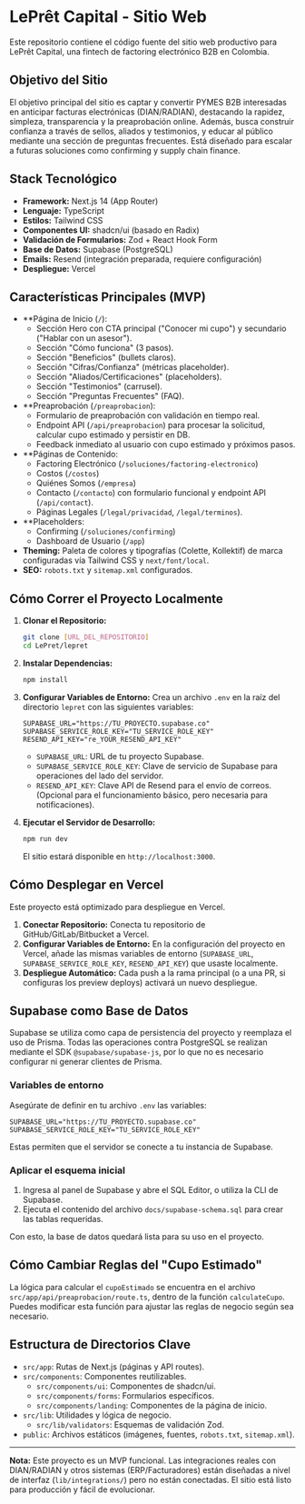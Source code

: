 # LePrêt Capital - Sitio Web

Este repositorio contiene el código fuente del sitio web productivo para LePrêt Capital, una fintech de factoring electrónico B2B en Colombia.

## Objetivo del Sitio

El objetivo principal del sitio es captar y convertir PYMES B2B interesadas en anticipar facturas electrónicas (DIAN/RADIAN), destacando la rapidez, simpleza, transparencia y la preaprobación online. Además, busca construir confianza a través de sellos, aliados y testimonios, y educar al público mediante una sección de preguntas frecuentes. Está diseñado para escalar a futuras soluciones como confirming y supply chain finance.

## Stack Tecnológico

*   **Framework:** Next.js 14 (App Router)
*   **Lenguaje:** TypeScript
*   **Estilos:** Tailwind CSS
*   **Componentes UI:** shadcn/ui (basado en Radix)
*   **Validación de Formularios:** Zod + React Hook Form
*   **Base de Datos:** Supabase (PostgreSQL)
*   **Emails:** Resend (integración preparada, requiere configuración)
*   **Despliegue:** Vercel

## Características Principales (MVP)

*   **Página de Inicio (`/`):
    *   Sección Hero con CTA principal ("Conocer mi cupo") y secundario ("Hablar con un asesor").
    *   Sección "Cómo funciona" (3 pasos).
    *   Sección "Beneficios" (bullets claros).
    *   Sección "Cifras/Confianza" (métricas placeholder).
    *   Sección "Aliados/Certificaciones" (placeholders).
    *   Sección "Testimonios" (carrusel).
    *   Sección "Preguntas Frecuentes" (FAQ).
*   **Preaprobación (`/preaprobacion`):
    *   Formulario de preaprobación con validación en tiempo real.
    *   Endpoint API (`/api/preaprobacion`) para procesar la solicitud, calcular cupo estimado y persistir en DB.
    *   Feedback inmediato al usuario con cupo estimado y próximos pasos.
*   **Páginas de Contenido:
    *   Factoring Electrónico (`/soluciones/factoring-electronico`)
    *   Costos (`/costos`)
    *   Quiénes Somos (`/empresa`)
    *   Contacto (`/contacto`) con formulario funcional y endpoint API (`/api/contact`).
    *   Páginas Legales (`/legal/privacidad`, `/legal/terminos`).
*   **Placeholders:
    *   Confirming (`/soluciones/confirming`)
    *   Dashboard de Usuario (`/app`)
*   **Theming:** Paleta de colores y tipografías (Colette, Kollektif) de marca configuradas vía Tailwind CSS y `next/font/local`.
*   **SEO:** `robots.txt` y `sitemap.xml` configurados.

## Cómo Correr el Proyecto Localmente

1.  **Clonar el Repositorio:**
    ```bash
    git clone [URL_DEL_REPOSITORIO]
    cd LePret/lepret
    ```
2.  **Instalar Dependencias:**
    ```bash
    npm install
    ```
3.  **Configurar Variables de Entorno:**
    Crea un archivo `.env` en la raíz del directorio `lepret` con las siguientes variables:
    ```
    SUPABASE_URL="https://TU_PROYECTO.supabase.co"
    SUPABASE_SERVICE_ROLE_KEY="TU_SERVICE_ROLE_KEY"
    RESEND_API_KEY="re_YOUR_RESEND_API_KEY"
    ```
    *   `SUPABASE_URL`: URL de tu proyecto Supabase.
    *   `SUPABASE_SERVICE_ROLE_KEY`: Clave de servicio de Supabase para operaciones del lado del servidor.
    *   `RESEND_API_KEY`: Clave API de Resend para el envío de correos. (Opcional para el funcionamiento básico, pero necesaria para notificaciones).

4.  **Ejecutar el Servidor de Desarrollo:**
    ```bash
    npm run dev
    ```
    El sitio estará disponible en `http://localhost:3000`.

## Cómo Desplegar en Vercel

Este proyecto está optimizado para despliegue en Vercel.

1.  **Conectar Repositorio:** Conecta tu repositorio de GitHub/GitLab/Bitbucket a Vercel.
2.  **Configurar Variables de Entorno:** En la configuración del proyecto en Vercel, añade las mismas variables de entorno (`SUPABASE_URL`, `SUPABASE_SERVICE_ROLE_KEY`, `RESEND_API_KEY`) que usaste localmente.
3.  **Despliegue Automático:** Cada push a la rama principal (o a una PR, si configuras los preview deploys) activará un nuevo despliegue.

## Supabase como Base de Datos

Supabase se utiliza como capa de persistencia del proyecto y reemplaza el uso de Prisma. Todas las operaciones contra PostgreSQL se realizan mediante el SDK `@supabase/supabase-js`, por lo que no es necesario configurar ni generar clientes de Prisma.

### Variables de entorno

Asegúrate de definir en tu archivo `.env` las variables:

```
SUPABASE_URL="https://TU_PROYECTO.supabase.co"
SUPABASE_SERVICE_ROLE_KEY="TU_SERVICE_ROLE_KEY"
```

Estas permiten que el servidor se conecte a tu instancia de Supabase.

### Aplicar el esquema inicial

1. Ingresa al panel de Supabase y abre el SQL Editor, o utiliza la CLI de Supabase.
2. Ejecuta el contenido del archivo `docs/supabase-schema.sql` para crear las tablas requeridas.

Con esto, la base de datos quedará lista para su uso en el proyecto.

## Cómo Cambiar Reglas del "Cupo Estimado"

La lógica para calcular el `cupoEstimado` se encuentra en el archivo `src/app/api/preaprobacion/route.ts`, dentro de la función `calculateCupo`. Puedes modificar esta función para ajustar las reglas de negocio según sea necesario.

## Estructura de Directorios Clave

*   `src/app`: Rutas de Next.js (páginas y API routes).
*   `src/components`: Componentes reutilizables.
    *   `src/components/ui`: Componentes de shadcn/ui.
    *   `src/components/forms`: Formularios específicos.
    *   `src/components/landing`: Componentes de la página de inicio.
*   `src/lib`: Utilidades y lógica de negocio.
    *   `src/lib/validators`: Esquemas de validación Zod.
*   `public`: Archivos estáticos (imágenes, fuentes, `robots.txt`, `sitemap.xml`).

---

**Nota:** Este proyecto es un MVP funcional. Las integraciones reales con DIAN/RADIAN y otros sistemas (ERP/Facturadores) están diseñadas a nivel de interfaz (`lib/integrations/`) pero no están conectadas. El sitio está listo para producción y fácil de evolucionar.